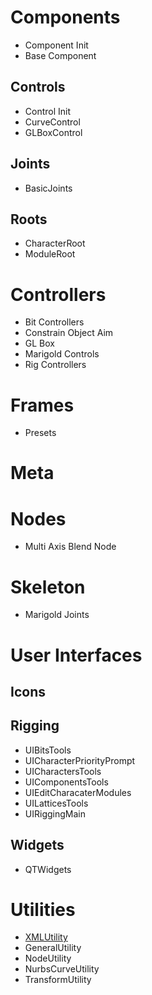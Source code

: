 

# Components #
  * Component Init
  * Base Component

## Controls ##
  * Control Init
  * CurveControl
  * GLBoxControl

## Joints ##
  * BasicJoints

## Roots ##
  * CharacterRoot
  * ModuleRoot

# Controllers #
  * Bit Controllers
  * Constrain Object Aim
  * GL Box
  * Marigold Controls
  * Rig Controllers

# Frames #
  * Presets

# Meta #

# Nodes #
  * Multi Axis Blend Node

# Skeleton #
  * Marigold Joints

# User Interfaces #

## Icons ##

## Rigging ##
  * UIBitsTools
  * UICharacterPriorityPrompt
  * UICharactersTools
  * UIComponentsTools
  * UIEditCharacaterModules
  * UILatticesTools
  * UIRiggingMain

## Widgets ##
  * QTWidgets

# Utilities #
  * [XMLUtility](https://code.google.com/p/marigold/wiki/XMLUtility)
  * GeneralUtility
  * NodeUtility
  * NurbsCurveUtility
  * TransformUtility
